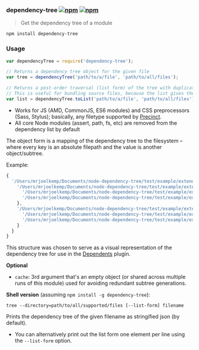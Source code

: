 ### dependency-tree [![npm](http://img.shields.io/npm/v/dependency-tree.svg)](https://npmjs.org/package/dependency-tree) [![npm](http://img.shields.io/npm/dm/dependency-tree.svg)](https://npmjs.org/package/dependency-tree)

> Get the dependency tree of a module

`npm install dependency-tree`

### Usage

```js
var dependencyTree = require('dependency-tree');

// Returns a dependency tree object for the given file
var tree = dependencyTree('path/to/a/file', 'path/to/all/files');

// Returns a post-order traversal (list form) of the tree with duplicate sub-trees pruned.
// This is useful for bundling source files, because the list gives the concatenation order.
var list = dependencyTree.toList('path/to/a/file', 'path/to/all/files');
```

* Works for JS (AMD, CommonJS, ES6 modules) and CSS preprocessors (Sass, Stylus); basically, any filetype supported by [Precinct](https://github.com/mrjoelkemp/node-precinct).
* All core Node modules (assert, path, fs, etc) are removed from the dependency list by default

The object form is a mapping of the dependency tree to the filesystem –
where every key is an absolute filepath and the value is another object/subtree.

Example:

```js
{
  '/Users/mrjoelkemp/Documents/node-dependency-tree/test/example/extended/a.js': {
    '/Users/mrjoelkemp/Documents/node-dependency-tree/test/example/extended/b.js': {
      '/Users/mrjoelkemp/Documents/node-dependency-tree/test/example/extended/d.js': {},
      '/Users/mrjoelkemp/Documents/node-dependency-tree/test/example/extended/e.js': {}
    },
    '/Users/mrjoelkemp/Documents/node-dependency-tree/test/example/extended/c.js': {
      '/Users/mrjoelkemp/Documents/node-dependency-tree/test/example/extended/f.js': {},
      '/Users/mrjoelkemp/Documents/node-dependency-tree/test/example/extended/g.js': {}
    }
  }
}
```

This structure was chosen to serve as a visual representation of the dependency tree
for use in the [Dependents](https://github.com/mrjoelkemp/sublime-dependents) plugin.

**Optional**

* `cache`: 3rd argument that's an empty object (or shared across multiple runs of this module)
used for avoiding redundant subtree generations.

**Shell version** (assuming `npm install -g dependency-tree`):

```
tree --directory=path/to/all/supported/files [--list-form] filename
```

Prints the dependency tree of the given filename as stringified json (by default).

* You can alternatively print out the list form one element per line using the `--list-form` option.
